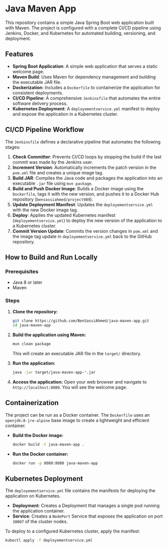 # Java Maven App

This repository contains a simple Java Spring Boot web application built with Maven. The project is configured with a complete CI/CD pipeline using Jenkins, Docker, and Kubernetes for automated building, versioning, and deployment.

## Features

-   **Spring Boot Application**: A simple web application that serves a static welcome page.
-   **Maven Build**: Uses Maven for dependency management and building the executable JAR file.
-   **Dockerization**: Includes a `Dockerfile` to containerize the application for consistent deployments.
-   **CI/CD Pipeline**: A comprehensive `Jenkinsfile` that automates the entire software delivery process.
-   **Kubernetes Deployment**: A `deployementservice.yml` manifest to deploy and expose the application in a Kubernetes cluster.

## CI/CD Pipeline Workflow

The `Jenkinsfile` defines a declarative pipeline that automates the following stages:

1.  **Check Committer**: Prevents CI/CD loops by stopping the build if the last commit was made by the Jenkins user.
2.  **Increment Version**: Automatically increments the patch version in the `pom.xml` file and creates a unique image tag.
3.  **Build JAR**: Compiles the Java code and packages the application into an executable `.jar` file using `mvn package`.
4.  **Build and Push Docker Image**: Builds a Docker image using the `Dockerfile`, tags it with the new version, and pushes it to a Docker Hub repository (`bensassiahmed/project989`).
5.  **Update Deployment Manifest**: Updates the `deployementservice.yml` with the new Docker image tag.
6.  **Deploy**: Applies the updated Kubernetes manifest (`deployementservice.yml`) to deploy the new version of the application to a Kubernetes cluster.
7.  **Commit Version Update**: Commits the version changes in `pom.xml` and the image tag update in `deployementservice.yml` back to the GitHub repository.

## How to Build and Run Locally

### Prerequisites

-   Java 8 or later
-   Maven

### Steps

1.  **Clone the repository:**
    ```sh
    git clone https://github.com/BenSassiAhmed/java-maven-app.git
    cd java-maven-app
    ```

2.  **Build the application using Maven:**
    ```sh
    mvn clean package
    ```
    This will create an executable JAR file in the `target/` directory.

3.  **Run the application:**
    ```sh
    java -jar target/java-maven-app-*.jar
    ```

4.  **Access the application:**
    Open your web browser and navigate to `http://localhost:8080`. You will see the welcome page.

## Containerization

The project can be run as a Docker container. The `Dockerfile` uses an `openjdk:8-jre-alpine` base image to create a lightweight and efficient container.

-   **Build the Docker image:**
    ```sh
    docker build -t java-maven-app .
    ```

-   **Run the Docker container:**
    ```sh
    docker run -p 8080:8080 java-maven-app
    ```

## Kubernetes Deployment

The `deployementservice.yml` file contains the manifests for deploying the application on Kubernetes.

-   **Deployment**: Creates a Deployment that manages a single pod running the application container.
-   **Service**: Creates a `NodePort` Service that exposes the application on port `30007` of the cluster nodes.

To deploy to a configured Kubernetes cluster, apply the manifest:
```sh
kubectl apply -f deployementservice.yml
